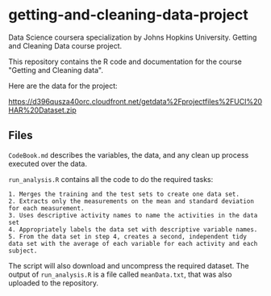# getting-and-cleaning-data-project
Data Science coursera specialization by Johns Hopkins University. 
Getting and Cleaning Data course project.


This repository contains the R code and documentation for the course "Getting and Cleaning data".

Here are the data for the project:

https://d396qusza40orc.cloudfront.net/getdata%2Fprojectfiles%2FUCI%20HAR%20Dataset.zip 


## Files

`CodeBook.md` describes the variables, the data, and any clean up process executed over the data.

`run_analysis.R` contains all the code to do the required tasks:

	1. Merges the training and the test sets to create one data set.
	2. Extracts only the measurements on the mean and standard deviation for each measurement. 
	3. Uses descriptive activity names to name the activities in the data set
	4. Appropriately labels the data set with descriptive variable names. 
	5. From the data set in step 4, creates a second, independent tidy data set with the average of each variable for each activity and each subject.

The script will also download and uncompress the required dataset.
The output of `run_analysis.R` is a file called `meanData.txt`, that was also uploaded to the repository.


